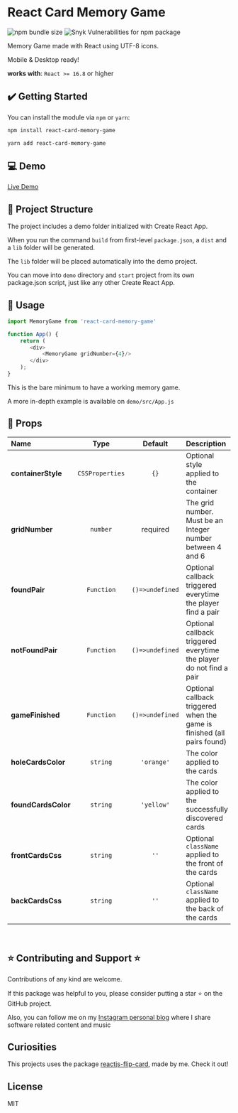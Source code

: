 # React Card Memory Game
<img alt="npm bundle size" src="https://img.shields.io/bundlephobia/min/react-card-memory-game?color=g"> <img alt="Snyk Vulnerabilities for npm package" src="https://img.shields.io/snyk/vulnerabilities/npm/react-card-memory-game?color=g">

Memory Game made with React using UTF-8 icons.

Mobile & Desktop ready!

**works with**: `React >= 16.8` or higher
## ✔️ Getting Started

You can install the module via `npm` or `yarn`:

```sh
npm install react-card-memory-game
```

```sh
yarn add react-card-memory-game
```

## 💻 Demo
[Live Demo](https://react-card-memory-game.surge.sh/)

## 📁 Project Structure
The project includes a demo folder initialized with Create React App.

When you run the command ```build``` from first-level ```package.json```, a ```dist``` and a ```lib``` folder will be generated.

The ```lib``` folder will be placed automatically into the demo project.

You can move into ```demo``` directory and ```start``` project from its own package.json script, just like any other Create React App.

## 🔨 Usage

```js
import MemoryGame from 'react-card-memory-game'

function App() {
    return (
       <div>
           <MemoryGame gridNumber={4}/>
       </div>
    );
}
```
This is the bare minimum to have a working memory game.

A more in-depth example is available on `demo/src/App.js`
## 🧰 Props

|Name|Type|Default|Description|
|:--|:--:|:-----:|:----------|
|**containerStyle**|<code>CSSProperties</code>|`{}`|Optional style applied to the container|
|**gridNumber**|<code>number</code>|required|The grid number. Must be an Integer number between 4 and 6|
|**foundPair**|<code>Function</code>|`()=>undefined`|Optional callback triggered everytime the player find a pair|
|**notFoundPair**|<code>Function</code>|`()=>undefined`|Optional callback triggered everytime the player do not find a pair |
|**gameFinished**|<code>Function</code>|`()=>undefined`|Optional callback triggered when the game is finished (all pairs found)|
|**holeCardsColor**|<code>string</code>|`'orange'`|The color applied to the cards|
|**foundCardsColor**|<code>string</code>|`'yellow'`|The color applied to the successfully discovered cards|
|**frontCardsCss**|<code>string</code>|`''`|Optional `className` applied to the front of the cards|
|**backCardsCss**|<code>string</code>|`''`|Optional `className` applied to the back of the cards|

<br/>

## ⭐ Contributing and Support ⭐
Contributions of any kind are welcome.

If this package was helpful to you, please consider putting a star ⭐ on the GitHub project.

Also, you can follow me on my [Instagram personal blog](https://www.instagram.com/minudaje/) where I share software related content and music

## Curiosities
This projects uses the package [reactjs-flip-card](https://www.npmjs.com/package/reactjs-flip-card), made by me. Check it out!

## License
MIT
